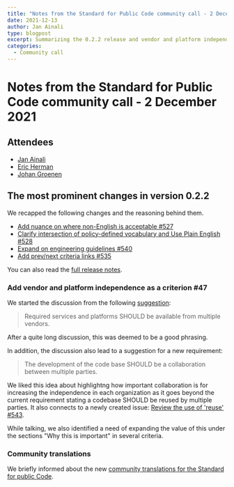 ```yaml
---
title: "Notes from the Standard for Public Code community call - 2 December 2021"
date: 2021-12-13
author: Jan Ainali
type: blogpost
excerpt: Summarizing the 0.2.2 release and vendor and platform independence
categories:
  - Community call
---
```


# Notes from the Standard for Public Code community call - 2 December 2021

## Attendees

* [Jan Ainali](https://publiccode.net/team/jan-ainali.html)
* [Eric Herman](https://publiccode.net/team/eric-herman.html)
* [Johan Groenen](https://www.jgroenen.nl/)

## The most prominent changes in version 0.2.2

We recapped the following changes and the reasoning behind them.

* [Add nuance on where non-English is acceptable #527](https://github.com/publiccodenet/standard/pull/527)
* [Clarify intersection of policy-defined vocabulary and Use Plain English #528](https://github.com/publiccodenet/standard/pull/528)
* [Expand on engineering guidelines #540](https://github.com/publiccodenet/standard/pull/540)
* [Add prev/next criteria links #535](https://github.com/publiccodenet/standard/pull/535)

You can also read the [full release notes](https://standard.publiccode.net/CHANGELOG.html#version-022).

### Add vendor and platform independence as a criterion #47

We started the discussion from the following [suggestion](https://github.com/publiccodenet/standard/issues/47#issuecomment-831146535):

> Required services and platforms SHOULD be available from multiple vendors.

After a quite long discussion, this was deemed to be a good phrasing.

In addition, the discussion also lead to a suggestion for a new requirement:

> The development of the code base SHOULD be a collaboration between multiple parties.

We liked this idea about highlightng how important collaboration is for increasing the independence in each organization as it goes beyond the current requirement stating a codebase SHOULD be reused by multiple parties.
It also connects to a newly created issue: [Review the use of 'reuse' #543](https://github.com/publiccodenet/standard/issues/543).

While talking, we also identified a need of expanding the value of this under the sections "Why this is important" in several criteria.

### Community translations

We briefly informed about the new [community translations for the Standard for public Code](https://github.com/standard-for-public-code/community-translations-standard).

